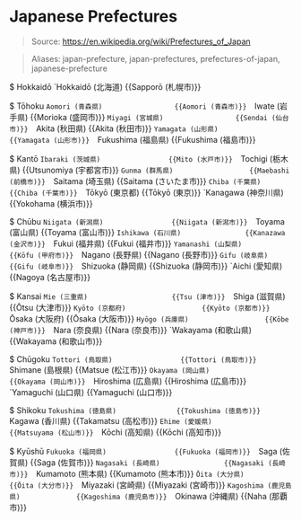 # Japanese Prefectures

> Source: https://en.wikipedia.org/wiki/Prefectures_of_Japan

> Aliases: japan-prefecture, japan-prefectures, prefectures-of-japan, japanese-prefecture

$ Hokkaidō
    `Hokkaidō (北海道)                {{Sapporō (札幌市)}} 

$ Tōhoku
    `Aomori (青森県)                  {{Aomori (青森市)}} 
    `Iwate (岩手県)                   {{Morioka (盛岡市)}} 
    `Miyagi (宮城県)                  {{Sendai (仙台市)}} 
    `Akita (秋田県)                   {{Akita (秋田市)}} 
    `Yamagata (山形県)                {{Yamagata (山形市)}} 
    `Fukushima (福島県)               {{Fukushima (福島市)}} 

$ Kantō
    `Ibaraki (茨城県)                 {{Mito (水戸市)}} 
    `Tochigi (栃木県)                 {{Utsunomiya (宇都宮市)}} 
    `Gunma (群馬県)                   {{Maebashi (前橋市)}} 
    `Saitama (埼玉県)                 {{Saitama (さいたま市)}} 
    `Chiba (千葉県)                   {{Chiba (千葉市)}} 
    `Tōkyō (東京都)                   {{Tōkyō (東京)}} 
    `Kanagawa (神奈川県)               {{Yokohama (横浜市)}} 

$ Chūbu
    `Niigata (新潟県)                 {{Niigata (新潟市)}} 
    `Toyama (富山県)                  {{Toyama (富山市)}} 
    `Ishikawa (石川県)                {{Kanazawa (金沢市)}} 
    `Fukui (福井県)                   {{Fukui (福井市)}} 
    `Yamanashi (山梨県)               {{Kōfu (甲府市)}} 
    `Nagano (長野県)                  {{Nagano (長野市)}} 
    `Gifu (岐阜県)                    {{Gifu (岐阜市)}} 
    `Shizuoka (静岡県)                {{Shizuoka (静岡市)}} 
    `Aichi (愛知県)                   {{Nagoya (名古屋市)}} 

$ Kansai
    `Mie (三重県)                     {{Tsu (津市)}} 
    `Shiga (滋賀県)                   {{Ōtsu (大津市)}} 
    `Kyōto (京都府)                   {{Kyōto (京都市)}} 
    `Ōsaka (大阪府)                   {{Ōsaka (大阪市)}} 
    `Hyōgo (兵庫県)                   {{Kōbe (神戸市)}} 
    `Nara (奈良県)                    {{Nara (奈良市)}} 
    `Wakayama (和歌山県)               {{Wakayama (和歌山市)}} 

$ Chūgoku
    `Tottori (鳥取県)                 {{Tottori (鳥取市)}} 
    `Shimane (島根県)                 {{Matsue (松江市)}} 
    `Okayama (岡山県)                 {{Okayama (岡山市)}} 
    `Hiroshima (広島県)               {{Hiroshima (広島市)}} 
    `Yamaguchi (山口県)               {{Yamaguchi (山口市)}} 

$ Shikoku
    `Tokushima (徳島県)               {{Tokushima (徳島市)}} 
    `Kagawa (香川県)                  {{Takamatsu (高松市)}} 
    `Ehime (愛媛県)                   {{Matsuyama (松山市)}} 
    `Kōchi (高知県)                   {{Kōchi (高知市)}} 

$ Kyūshū
    `Fukuoka (福岡県)                 {{Fukuoka (福岡市)}} 
    `Saga (佐賀県)                    {{Saga (佐賀市)}} 
    `Nagasaki (長崎県)                {{Nagasaki (長崎市)}} 
    `Kumamoto (熊本県)                {{Kumamoto (熊本市)}} 
    `Ōita (大分県)                    {{Ōita (大分市)}} 
    `Miyazaki (宮崎県)                {{Miyazaki (宮崎市)}} 
    `Kagoshima (鹿児島県)              {{Kagoshima (鹿児島市)}} 
    `Okinawa (沖縄県)                 {{Naha (那覇市)}} 

